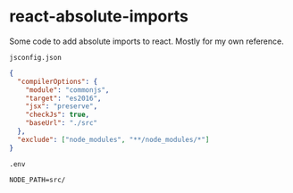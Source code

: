 # react-absolute-imports
Some code to add absolute imports to react. Mostly for my own reference.


```jsconfig.json```
```json
{
  "compilerOptions": {
    "module": "commonjs",
    "target": "es2016",
    "jsx": "preserve",
    "checkJs": true,
    "baseUrl": "./src"
  },
  "exclude": ["node_modules", "**/node_modules/*"]
}
```

```.env```
```
NODE_PATH=src/
```
